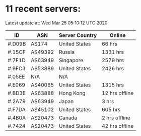 # 11 recent servers:

Latest update at: Wed Mar 25 05:10:12 UTC 2020

| ID | ASN | Server Country | Online |
| -- | --- | -------------- | ------ |
| #.D09B | AS174 | United States | 66 hrs |
| #.15CF | AS49392 | Russia | 1331 hrs |
| #.7F1D | AS63949 | Singapore | 2579 hrs |
| #.9FC3 | AS53889 | United States | 2426 hrs |
| #.05EE | N/A | N/A | |
| #.E069 | AS40065 | United States | 1315 hrs |
| #.BD3E | AS63888 | Hong Kong | 12 hrs offline |
| #.2A79 | AS63949 | Japan | 3 hrs |
| #.F7DA | AS45102 | United States | 605 hrs |
| #.4B0A | AS20473 | Canada | 2 hrs offline |
| #.7424 | AS20473 | United States | 42 hrs offline |

